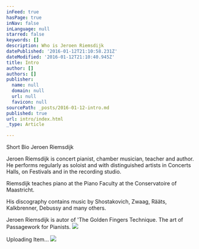```yaml
---
inFeed: true
hasPage: true
inNav: false
inLanguage: null
starred: false
keywords: []
description: Who is Jeroen Riemsdijk
datePublished: '2016-01-12T21:10:58.231Z'
dateModified: '2016-01-12T21:10:40.945Z'
title: Intro
author: []
authors: []
publisher:
  name: null
  domain: null
  url: null
  favicon: null
sourcePath: _posts/2016-01-12-intro.md
published: true
url: intro/index.html
_type: Article

---
```

Short Bio Jeroen Riemsdijk

Jeroen Riemsdijk is concert pianist, chamber musician, teacher and author. He performs regularly as soloist and with distinguished artists in Concerts Halls, on Festivals and in the recording studio. 

Riemsdijk teaches piano at the Piano Faculty at the Conservatoire of Maastricht.

His discography contains music by Shostakovich, Zwaag, Rääts, Kalkbrenner, Debussy and many others.

Jeroen Riemsdijk is autor of 'The Golden Fingers Technique. The art of Passagework for Pianists. ![](https://imgflo.herokuapp.com/graph/vahj1ThiexotieMo/36ea6990f9ec8812c6f8cab2d027233c/passthrough.jpg?height=600&input=https%3A%2F%2Fthe-grid-user-content.s3-us-west-2.amazonaws.com%2F3a08c848-3e53-4ee5-85e2-01060c406a83.jpg)

Uploading Item...
![](https://the-grid-user-content.s3-us-west-2.amazonaws.com/3a08c848-3e53-4ee5-85e2-01060c406a83.jpg)